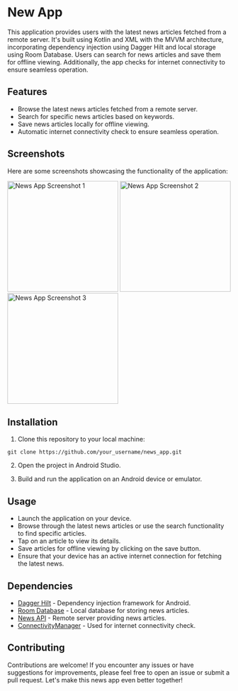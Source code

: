 # New App

This application provides users with the latest news articles fetched from a remote server. It's built using Kotlin and XML with the MVVM architecture, incorporating dependency injection using Dagger Hilt and local storage using Room Database. Users can search for news articles and save them for offline viewing. Additionally, the app checks for internet connectivity to ensure seamless operation.

## Features

- Browse the latest news articles fetched from a remote server.
- Search for specific news articles based on keywords.
- Save news articles locally for offline viewing.
- Automatic internet connectivity check to ensure seamless operation.

## Screenshots

Here are some screenshots showcasing the functionality of the application:

<img src="https://example.com/news_app_screenshot_1.png" alt="News App Screenshot 1" width="250">
<img src="https://example.com/news_app_screenshot_2.png" alt="News App Screenshot 2" width="250">
<img src="https://example.com/news_app_screenshot_3.png" alt="News App Screenshot 3" width="250">

## Installation

1. Clone this repository to your local machine:

```
git clone https://github.com/your_username/news_app.git
```

2. Open the project in Android Studio.

3. Build and run the application on an Android device or emulator.

## Usage

- Launch the application on your device.
- Browse through the latest news articles or use the search functionality to find specific articles.
- Tap on an article to view its details.
- Save articles for offline viewing by clicking on the save button.
- Ensure that your device has an active internet connection for fetching the latest news.

## Dependencies

- [Dagger Hilt](https://dagger.dev/hilt/) - Dependency injection framework for Android.
- [Room Database](https://developer.android.com/training/data-storage/room) - Local database for storing news articles.
- [News API](https://newsapi.org/) - Remote server providing news articles.
- [ConnectivityManager](https://developer.android.com/reference/android/net/ConnectivityManager) - Used for internet connectivity check.

## Contributing

Contributions are welcome! If you encounter any issues or have suggestions for improvements, please feel free to open an issue or submit a pull request. Let's make this news app even better together!

